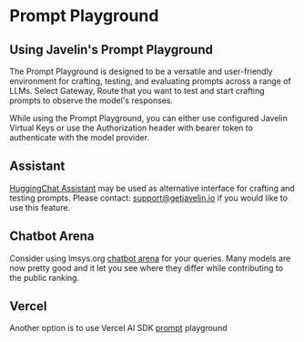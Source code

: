 # Prompt Playground

## Using Javelin's Prompt Playground
The Prompt Playground is designed to be a versatile and user-friendly environment for crafting, testing, and evaluating prompts across a range of LLMs. Select Gateway, Route that you want to test and start crafting prompts to observe the model's responses. 

While using the Prompt Playground, you can either use configured Javelin Virtual Keys or use the Authorization header with bearer token to authenticate with the model provider. 

## Assistant
[HuggingChat Assistant](https://hf.co/chat/assistant/65bdbbf7f10680b82361aa45) may be used as alternative interface for crafting and testing prompts. Please contact: support@getjavelin.io if you would like to use this feature.

## Chatbot Arena
Consider using lmsys.org [chatbot arena](https://chat.lmsys.org/) for your queries. Many models are now pretty good and it let you see where they differ while contributing to the public ranking.

## Vercel 
Another option is to use Vercel AI SDK [prompt](https://sdk.vercel.ai/prompt) playground

